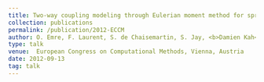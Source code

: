 ```yaml
---
title: Two-way coupling modeling through Eulerian moment method for spray injection in engine simulations
collection: publications
permalink: /publication/2012-ECCM
author: O. Emre, F. Laurent, S. de Chaisemartin, S. Jay, <b>Damien Kah</b>, M. Massot
type: talk
venue:  European Congress on Computational Methods, Vienna, Austria
date: 2012-09-13
tag: talk
---
```


<br>
<br>

